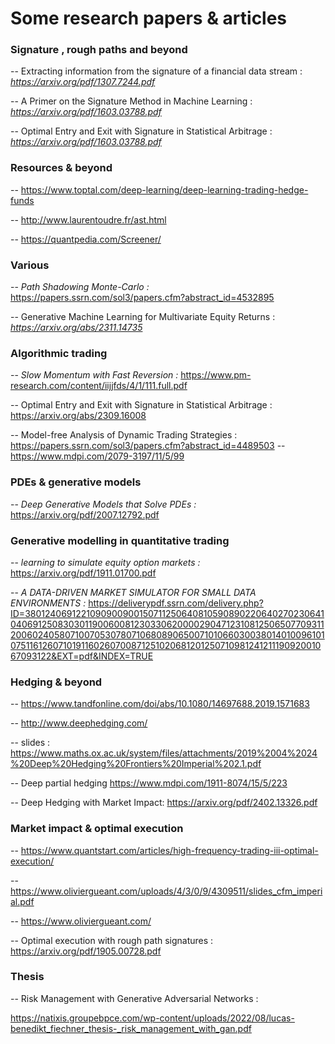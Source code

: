 # Some research papers & articles

### Signature , rough paths and beyond 

-- Extracting information from the signature of a financial data stream : *https://arxiv.org/pdf/1307.7244.pdf*

-- A Primer on the Signature Method in Machine Learning : *https://arxiv.org/pdf/1603.03788.pdf*

-- Optimal Entry and Exit with Signature in Statistical Arbitrage : *https://arxiv.org/pdf/1603.03788.pdf*

### Resources & beyond
-- https://www.toptal.com/deep-learning/deep-learning-trading-hedge-funds

-- http://www.laurentoudre.fr/ast.html

-- https://quantpedia.com/Screener/

### Various
-- *Path Shadowing Monte-Carlo :*  https://papers.ssrn.com/sol3/papers.cfm?abstract_id=4532895

-- Generative Machine Learning for Multivariate Equity Returns : *https://arxiv.org/abs/2311.14735*

### Algorithmic trading
-- *Slow Momentum with Fast Reversion :* https://www.pm-research.com/content/iijjfds/4/1/111.full.pdf

-- Optimal Entry and Exit with Signature in Statistical Arbitrage : https://arxiv.org/abs/2309.16008

-- Model-free Analysis of Dynamic Trading Strategies : https://papers.ssrn.com/sol3/papers.cfm?abstract_id=4489503
-- https://www.mdpi.com/2079-3197/11/5/99

### PDEs & generative models
-- *Deep Generative Models that Solve PDEs :* https://arxiv.org/pdf/2007.12792.pdf

### Generative modelling in quantitative trading
-- *learning to simulate equity option markets :* https://arxiv.org/pdf/1911.01700.pdf

-- *A DATA-DRIVEN MARKET SIMULATOR FOR SMALL DATA ENVIRONMENTS :* https://deliverypdf.ssrn.com/delivery.php?ID=380124069122109090090015071125064081059089022064027023064104069125083030119006008123033062000029047123108125065077093112006024058071007053078071068089065007101066030038014010096101075116126071019116026070087125102068120125071098124121119092001067093122&EXT=pdf&INDEX=TRUE

### Hedging & beyond
-- https://www.tandfonline.com/doi/abs/10.1080/14697688.2019.1571683

-- http://www.deephedging.com/

-- slides : https://www.maths.ox.ac.uk/system/files/attachments/2019%2004%2024%20Deep%20Hedging%20Frontiers%20Imperial%202.1.pdf

-- Deep partial hedging https://www.mdpi.com/1911-8074/15/5/223

-- Deep Hedging with Market Impact: https://arxiv.org/pdf/2402.13326.pdf


### Market impact & optimal execution

-- https://www.quantstart.com/articles/high-frequency-trading-iii-optimal-execution/

-- https://www.oliviergueant.com/uploads/4/3/0/9/4309511/slides_cfm_imperial.pdf

-- https://www.oliviergueant.com/

-- Optimal execution with rough path signatures : https://arxiv.org/pdf/1905.00728.pdf

### Thesis

-- Risk Management with Generative Adversarial Networks : 

https://natixis.groupebpce.com/wp-content/uploads/2022/08/lucas-benedikt_fiechner_thesis-_risk_management_with_gan.pdf

